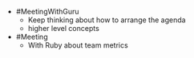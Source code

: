 - #MeetingWithGuru
	- Keep thinking about how to arrange the agenda
	- higher level concepts
- #Meeting
	- With Ruby about team metrics